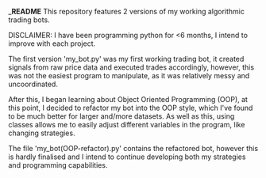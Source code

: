 _____README____
This repository features 2 versions of my working algorithmic trading bots.

DISCLAIMER: I have been programming python for <6 months, I intend to improve with each project.

The first version 'my_bot.py' was my first working trading bot, it created signals from raw price data and executed trades accordingly, however, this was not the easiest program to manipulate, as it was relatively messy and uncoordinated.

After this, I began learning about Object Oriented Programming (OOP), at this point, I decided to refactor my bot into the OOP style, which I've found to be much better for larger and/more datasets. As well as this, using classes allows me to easily adjust different variables in the program, like changing strategies.

The file 'my_bot(OOP-refactor).py' contains the refactored bot, however this is hardly finalised and I intend to continue developing both my strategies and programming capabilities.


